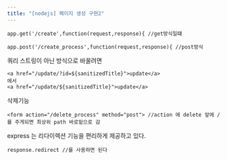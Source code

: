 ```yaml
---
title: "[nodejs] 페이지 생성 구현2"
---
```


```
app.get('/create',function(request,response){ //get방식일떄

app.post('/create_process',function(request,response){ //post방식
```

쿼리 스트링이 아닌 방식으로 바꿀려면

```
<a href="/update/?id=${sanitizedTitle}">update</a>
에서
<a href="/update/${sanitizedTitle}">update</a>
```


삭제기능
```
<form action="/delete_process" method="post"> //action 에 delete 앞에 /를 주게되면 최상위 path 바로밑으로 감
```


express 는 리다이렉션 기능을 편리하게 제공하고 있다.

```
response.redirect //를 사용하면 된다
```
